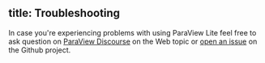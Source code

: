 title: Troubleshooting
---
In case you're experiencing problems with using ParaView Lite feel free to ask question on [ParaView Discourse](https://discourse.paraview.org/c/web-support) on the Web topic or [open an issue](https://github.com/Kitware/paraview-lite/issues) on the Github project.
